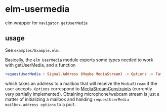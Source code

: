 # elm-usermedia
elm wrapper for ```navigator.getUserMedia```

## usage
See ```examples/Example.elm```.

Basically, the ```elm UserMedia``` module exports some types needed
to work with getUserMedia, and a function

```elm
requestUserMedia : Signal.Address (Maybe MediaStream) -> Options -> Task x ()
```

which takes an address to a mailbox that will receive the ```MediaStream``` if the user accepts. ```Options``` correspond
to
[MediaStreamConstraints](http://w3c.github.io/mediacapture-main/getusermedia.html#mediastreamconstraints)
(currently very partially implemented). Obtaining
microphone/webcam stream is just a matter of initializing a
mailbox and handing ```requestUserMedia mailbox.address
options``` to a port.

